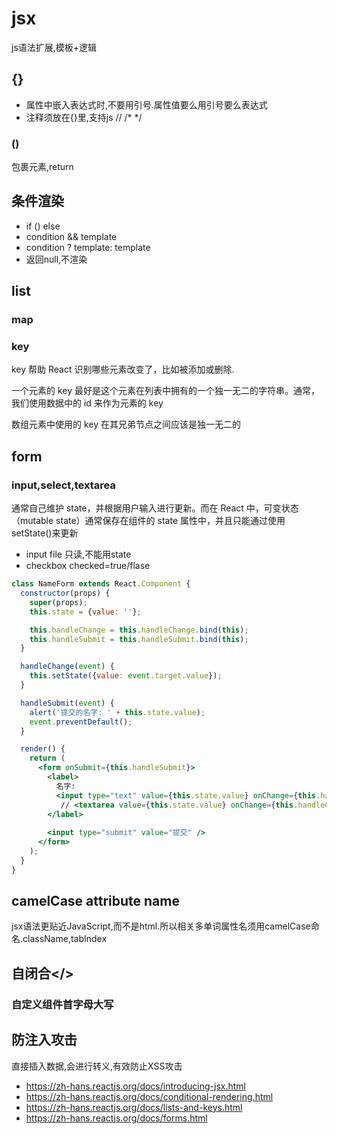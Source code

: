 # jsx
js语法扩展,模板+逻辑

## {}
- 属性中嵌入表达式时,不要用引号.属性值要么用引号要么表达式
- 注释须放在{}里,支持js // /* */ 

### ()
包裹元素,return

## 条件渲染
- if () else
- condition && template
- condition ? template: template
- 返回null,不渲染

## list
### map

### key
key 帮助 React 识别哪些元素改变了，比如被添加或删除.

一个元素的 key 最好是这个元素在列表中拥有的一个独一无二的字符串。通常，我们使用数据中的 id 来作为元素的 key

数组元素中使用的 key 在其兄弟节点之间应该是独一无二的

## form
### input,select,textarea
通常自己维护 state，并根据用户输入进行更新。而在 React 中，可变状态（mutable state）通常保存在组件的 state 属性中，并且只能通过使用 setState()来更新

- input file 只读,不能用state
- checkbox checked=true/flase

```jsx
class NameForm extends React.Component {
  constructor(props) {
    super(props);
    this.state = {value: ''};

    this.handleChange = this.handleChange.bind(this);
    this.handleSubmit = this.handleSubmit.bind(this);
  }

  handleChange(event) {
    this.setState({value: event.target.value});
  }

  handleSubmit(event) {
    alert('提交的名字: ' + this.state.value);
    event.preventDefault();
  }

  render() {
    return (
      <form onSubmit={this.handleSubmit}>
        <label>
          名字:
          <input type="text" value={this.state.value} onChange={this.handleChange} />
           // <textarea value={this.state.value} onChange={this.handleChange} />
        </label>
        
        <input type="submit" value="提交" />
      </form>
    );
  }
}
```

## camelCase attribute name
jsx语法更贴近JavaScript,而不是html.所以相关多单词属性名须用camelCase命名.className,tabIndex

## 自闭合</>

### 自定义组件首字母大写

## 防注入攻击
直接插入数据,会进行转义,有效防止XSS攻击

- https://zh-hans.reactjs.org/docs/introducing-jsx.html
- https://zh-hans.reactjs.org/docs/conditional-rendering.html
- https://zh-hans.reactjs.org/docs/lists-and-keys.html
- https://zh-hans.reactjs.org/docs/forms.html
